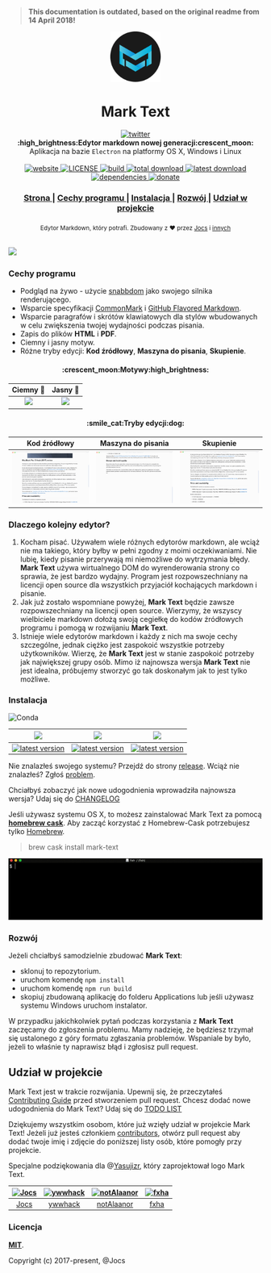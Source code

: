 > **This documentation is outdated, based on the original readme from 14 April 2018!**

<p align="center"><img src="../../static/logo-small.png" alt="mark text" width="100" height="100"></p>

<h1 align="center">Mark Text</h1>

<div align="center">
  <a href="https://twitter.com/intent/tweet?text=Wow:&url=https%3A%2F%2Fgithub.com%2Fmarktext%2Fmarktext">
    <img src="https://img.shields.io/twitter/url/https/github.com/marktext/marktext.svg?style=for-the-badge" alt="twitter">
  </a>
</div>
<div align="center">
  <strong>:high_brightness:Edytor markdown nowej generacji:crescent_moon:</strong>
</div>
<div align="center">
  Aplikacja na bazie <code>Electron</code> na platformy OS X, Windows i Linux
</div>

<br />

<div align="center">
  <!-- Version -->
  <a href="https://marktext.github.io/website">
    <img src="https://badge.fury.io/gh/jocs%2Fmarktext.svg" alt="website">
  </a>
  <!-- License -->
  <a href="https://marktext.github.io/website">
    <img src="https://img.shields.io/github/license/marktext/marktext.svg" alt="LICENSE">
  </a>
  <!-- Build Status -->
  <a href="https://marktext.github.io/website">
    <img src="https://travis-ci.org/marktext/marktext.svg?branch=master" alt="build">
  </a>
  <!-- Downloads total -->
  <a href="https://marktext.github.io/website">
    <img src="https://img.shields.io/github/downloads/marktext/marktext/total.svg" alt="total download">
  </a>
  <!-- Downloads latest release -->
  <a href="https://marktext.github.io/website">
    <img src="https://img.shields.io/github/downloads/marktext/marktext/v0.15.1/total.svg" alt="latest download">
  </a>
  <!-- deps -->
  <a href="https://marktext.github.io/website">
    <img src="https://img.shields.io/hackage-deps/v/lens.svg" alt="dependencies">
  </a>
  <!-- donates -->
  <a href="https://opencollective.com/marktext">
    <img src="https://opencollective.com/marktext/tiers/backer/badge.svg?label=backer&color=brightgreen" alt="donate">
  </a>
</div>

<div align="center">
  <h3>
    <a href="https://marktext.github.io/website">
      Strona
    </a>
    <span> | </span>
    <a href="https://github.com/marktext/marktext#features">
      Cechy programu
    </a>
    <span> | </span>
    <a href="https://github.com/marktext/marktext#download-and-install">
      Instalacja
    </a>
    <span> | </span>
    <a href="https://github.com/marktext/marktext#development">
      Rozwój
    </a>
    <span> | </span>
    <a href="https://github.com/marktext/marktext#contribution">
      Udział w projekcie
    </a>
  </h3>
</div>

<div align="center">
  <sub>Edytor Markdown, który potrafi. Zbudowany z ❤︎ przez
    <a href="https://github.com/Jocs">Jocs</a> i
    <a href="https://github.com/marktext/marktext/graphs/contributors">
      innych
    </a>
  </sub>
</div>

<br />

![](../../docs/marktext.gif)

### Cechy programu

- Podgląd na żywo - użycie [snabbdom](https://github.com/snabbdom/snabbdom) jako swojego silnika renderującego.
- Wsparcie specyfikacji [CommonMark](https://spec.commonmark.org/0.29/) i [GitHub Flavored Markdown](https://github.github.com/gfm/).
- Wsparcie paragrafów i skrótów klawiatowych dla stylów wbudowanych w celu zwiększenia twojej wydajności podczas pisania.
- Zapis do plików **HTML** i **PDF**.
- Ciemny i jasny motyw.
- Różne tryby edycji: **Kod źródłowy**, **Maszyna do pisania**, **Skupienie**.

<h4 align="center">:crescent_moon:Motywy:high_brightness:</h4>

| Ciemny :crescent_moon:                                             | Jasny :high_brightness:                                             |
|:------------------------------------------------------------------:|:-------------------------------------------------------------------:|
| ![](../../docs/dark.jpg) | ![](../../docs/light.jpg) |

<h4 align="center">:smile_cat:Tryby edycji:dog:</h4>

| Kod źródłowy                                                         | Maszyna do pisania                                                       | Skupienie                                                           |
|:--------------------------------------------------------------------:|:------------------------------------------------------------------------:|:-------------------------------------------------------------------:|
| ![](../../docs/source.gif) | ![](../../docs/typewriter.gif) | ![](../../docs/focus.gif) |

### Dlaczego kolejny edytor?

1. Kocham pisać. Używałem wiele różnych edytorów markdown, ale wciąż nie ma takiego, który byłby w pełni zgodny z moimi oczekiwaniami. Nie lubię, kiedy pisanie przerywają mi niemożliwe do wytrzymania błędy. **Mark Text** używa wirtualnego DOM do wyrenderowania strony co sprawia, że jest bardzo wydajny. Program jest rozpowszechniany na licencji open source dla wszystkich przyjaciół kochających markdown i pisanie.
2. Jak już zostało wspomniane powyżej, **Mark Text** będzie zawsze rozpowszechniany na licencji open source. Wierzymy, że wszyscy wielbiciele markdown dołożą swoją cegiełkę do kodów źródłowych programu i pomogą w rozwijaniu **Mark Text**.
3. Istnieje wiele edytorów markdown i każdy z nich ma swoje cechy szczególne, jednak ciężko jest zaspokoić wszystkie potrzeby użytkowników. Wierzę, że **Mark Text** jest w stanie zaspokoić potrzeby jak największej grupy osób. Mimo iż najnowsza wersja **Mark Text** nie jest idealna, próbujemy stworzyć go tak doskonałym jak to jest tylko możliwe.

### Instalacja

![Conda](https://img.shields.io/conda/pn/conda-forge/python.svg?style=for-the-badge)

| ![]( https://github.com/ryanoasis/nerd-fonts/wiki/screenshots/v1.0.x/mac-pass-sm.png)                                                                                                             | ![]( https://github.com/ryanoasis/nerd-fonts/wiki/screenshots/v1.0.x/windows-pass-sm.png)                                                                                                                     | ![]( https://github.com/ryanoasis/nerd-fonts/wiki/screenshots/v1.0.x/linux-pass-sm.png)                                                                                                                                   |
|:-------------------------------------------------------------------------------------------------------------------------------------------------------------------------------------------------:|:-------------------------------------------------------------------------------------------------------------------------------------------------------------------------------------------------------------:|:-------------------------------------------------------------------------------------------------------------------------------------------------------------------------------------------------------------------------:|
| [![latest version](https://img.shields.io/github/downloads/marktext/marktext/latest/marktext-0.15.1.dmg.svg)](https://github.com/marktext/marktext/releases/download/v0.15.1/marktext-0.15.1.dmg) | [![latest version](https://img.shields.io/github/downloads/marktext/marktext/latest/marktext-setup-0.15.1.exe.svg)](https://github.com/marktext/marktext/releases/download/v0.15.1/marktext-setup-0.15.1.exe) | [![latest version](https://img.shields.io/github/downloads/marktext/marktext/latest/marktext-0.15.1-x86_64.AppImage.svg)](https://github.com/marktext/marktext/releases/download/v0.15.1/marktext-0.15.1-x86_64.AppImage) |

Nie znalazłeś swojego systemu? Przejdź do strony [release](https://github.com/marktext/marktext/releases). Wciąż nie znalazłeś? Zgłoś [problem](https://github.com/marktext/marktext/issues).

Chciałbyś zobaczyć jak nowe udogodnienia wprowadziła najnowsza wersja? Udaj się do [CHANGELOG](../../.github/CHANGELOG.md)

Jeśli używasz systemu OS X, to możesz zainstalować Mark Text za pomocą [**homebrew cask**](https://github.com/caskroom/homebrew-cask). Aby zacząć korzystać z Homebrew-Cask potrzebujesz tylko [Homebrew](https://brew.sh/).

> brew cask install mark-text

![](../../docs/brew-cask.gif)

### Rozwój

Jeżeli chciałbyś samodzielnie zbudować **Mark Text**:

- sklonuj to repozytorium.
- uruchom komendę `npm install`
- uruchom komendę `npm run build`
- skopiuj zbudowaną aplikację do folderu Applications lub jeśli używasz systemu Windows uruchom instalator.

W przypadku jakichkolwiek pytań podczas korzystania z **Mark Text** zaczęcamy do zgłoszenia problemu. Mamy nadzieję, że będziesz trzymał się ustalonego z góry formatu zgłaszania problemów. Wspaniale by było, jeżeli to właśnie ty naprawisz błąd i zgłosisz pull request.

## Udział w projekcie

Mark Text jest w trakcie rozwijania. Upewnij się, że przeczytałeś [Contributing Guide](../../.github/CONTRIBUTING.md) przed stworzeniem pull request. Chcesz dodać nowe udogodnienia do Mark Text? Udaj się do [TODO LIST](../../.github/TODOLIST.md)

Dziękujemy wszystkim osobom, które już wzięły udział w projekcie Mark Text! Jeżeli już jesteś członkiem [contributors](https://github.com/marktext/marktext/graphs/contributors), otwórz pull request aby dodać twoje imię i zdjęcie do poniższej listy osób, które pomogły przy projekcie.

Specjalne podziękowania dla @[Yasujizr](https://github.com/Yasujizr), który zaprojektował logo Mark Text.

| [![Jocs](https://avatars0.githubusercontent.com/u/9712830?s=150&v=4)](https://github.com/Jocs) | [![ywwhack](https://avatars1.githubusercontent.com/u/8746197?s=150&v=4)](https://github.com/ywwhack) | [![notAlaanor](https://avatars1.githubusercontent.com/u/17591936?s=150&v=4)](https://github.com/notAlaanor) | [![fxha](https://avatars1.githubusercontent.com/u/22716132?s=150&v=4)](https://github.com/fxha) |
|:----------------------------------------------------------------------------------------------:|:----------------------------------------------------------------------------------------------------:|:-----------------------------------------------------------------------------------------------------------:|:-----------------------------------------------------------------------------------------------:|
| [Jocs](https://github.com/Jocs)                                                                | [ywwhack](https://github.com/ywwhack)                                                                | [notAlaanor](https://github.com/notAlaanor)                                                                 | [fxha](https://github.com/fxha)                                                                 |

### Licencja

 [**MIT**](../../LICENSE).

Copyright (c) 2017-present, @Jocs
